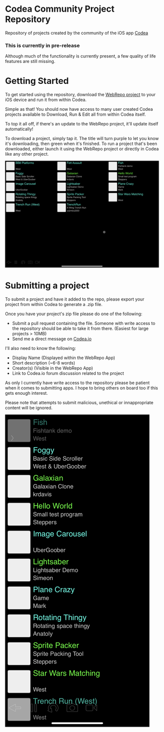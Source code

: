 # Codea Community Project Repository
Repository of projects created by the community of the iOS app [Codea](https://codea.io)

### This is currently in pre-release
Although much of the functionality is currently present, a few quality of life features are still missing.

# Getting Started
To get started using the repository, download the [WebRepo project](https://github.com/steppers/codea-community-repo/releases) to your iOS device and run it from within Codea.

Simple as that! You should now have access to many user created Codea projects available to Download, Run & Edit all from within Codea itself.

To top it all off, if there's an update to the WebRepo project, it'll update itself automatically!

To download a project, simply tap it. The title will turn purple to let you know it's downloading, then green when it's finished.
To run a project that's been downloaded, either launch it using the WebRepo project or directly in Codea like any other project.

![iPad](https://github.com/steppers/codea-community-repo/raw/main/screenshots/1.0a5_ipad.PNG)

# Submitting a project
To submit a project and have it added to the repo, please export your project from within Codea to generate a .zip file.

Once you have your project's zip file please do one of the following:
 - Submit a pull request containing the file. Someone with write access to the repository should be able to take it from there. (Easiest for large projects > 10MB)
 - Send me a direct message on [Codea.io](https://codea.io/talk/profile/36722/Steppers)

I'll also need to know the following:
 - Display Name (Displayed within the WebRepo App)
 - Short description (~6-8 words)
 - Creator(s) (Visible in the WebRepo App)
 - Link to Codea.io forum discussion related to the project

As only I currently have write access to the repository please be patient when it comes to submitting apps. I hope to bring others on board too if this gets enough interest.

Please note that attempts to submit malicious, unethical or innappropriate content will be ignored.

![iPad](https://github.com/steppers/codea-community-repo/raw/main/screenshots/1.0a5_iphone.JPG)
